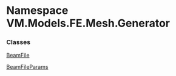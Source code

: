# Namespace VM.Models.FE.Mesh.Generator

### Classes

 [BeamFile](VM.Models.FE.Mesh.Generator.BeamFile.md)

 [BeamFileParams](VM.Models.FE.Mesh.Generator.BeamFileParams.md)


